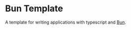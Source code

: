 # Bun Template

A template for writing applications with typescript and [Bun](https://bun.sh/docs).
